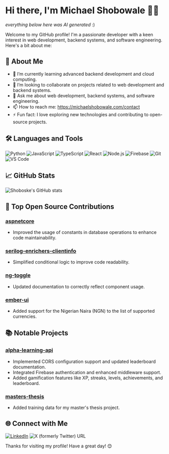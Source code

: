 # Hi there, I'm Michael Shobowale 👋🏿

_everything below here was AI generated_ :) 

Welcome to my GitHub profile! I'm a passionate developer with a keen interest in web development, backend systems, and software engineering. Here's a bit about me:

## 🚀 About Me

- 🌱 I’m currently learning advanced backend development and cloud computing.
- 👯 I’m looking to collaborate on projects related to web development and backend systems.
- 💬 Ask me about web development, backend systems, and software engineering.
- 📫 How to reach me: https://michaelshobowale.com/contact
- ⚡ Fun fact: I love exploring new technologies and contributing to open-source projects.

## 🛠️ Languages and Tools

![Python](https://img.shields.io/badge/-Python-333333?style=flat&logo=python)
![JavaScript](https://img.shields.io/badge/-JavaScript-333333?style=flat&logo=javascript)
![TypeScript](https://img.shields.io/badge/-TypeScript-333333?style=flat&logo=typescript)
![React](https://img.shields.io/badge/-React-333333?style=flat&logo=react)
![Node.js](https://img.shields.io/badge/-Node.js-333333?style=flat&logo=node.js)
![Firebase](https://img.shields.io/badge/-Firebase-333333?style=flat&logo=firebase)
![Git](https://img.shields.io/badge/-Git-333333?style=flat&logo=git)
![VS Code](https://img.shields.io/badge/-VS%20Code-333333?style=flat&logo=visual-studio-code)

## 📈 GitHub Stats

![Shoboske's GitHub stats](https://github-readme-stats.vercel.app/api?username=shoboske&show_icons=true&theme=radical)

## 🌟 Top Open Source Contributions

### [aspnetcore](https://github.com/dotnet/aspnetcore)
- Improved the usage of constants in database operations to enhance code maintainability.

### [serilog-enrichers-clientinfo](https://github.com/serilog-contrib/serilog-enrichers-clientinfo)
- Simplified conditional logic to improve code readability.

### [ng-toggle](https://github.com/nth-cloud/ng-toggle)
- Updated documentation to correctly reflect component usage.

### [ember-ui](https://github.com/fleetbase/ember-ui)
- Added support for the Nigerian Naira (NGN) to the list of supported currencies.

## 📚 Notable Projects

### [alpha-learning-api](https://github.com/shoboske/alpha-learning-api)
- Implemented CORS configuration support and updated leaderboard documentation.
- Integrated Firebase authentication and enhanced middleware support.
- Added gamification features like XP, streaks, levels, achievements, and leaderboard.

### [masters-thesis](https://github.com/shoboske/masters-thesis)
- Added training data for my master's thesis project.

## 🌐 Connect with Me

[![LinkedIn](https://img.shields.io/badge/-LinkedIn-0077B5?style=flat)](https://www.linkedin.com/in/michael-shobowale)
![X (formerly Twitter) URL](https://img.shields.io/twitter/url?url=https%3A%2F%2Fx.com%2Fshoboske&logo=X)

Thanks for visiting my profile! Have a great day! 😊
